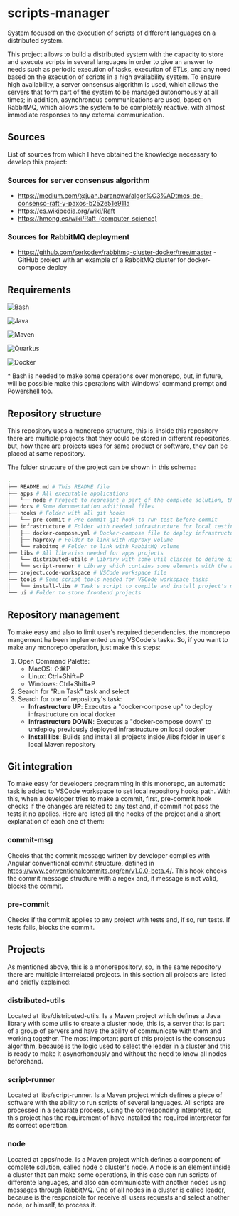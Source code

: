 # scripts-manager
System focused on the execution of scripts of different languages on a distributed system.

This project allows to build a distributed system with the capacity to store and execute scripts in several languages in order to give an answer to needs such as periodic execution of tasks, execution of ETLs, and any need based on the execution of scripts in a high availability system. To ensure high availability, a server consensus algorithm is used, which allows the servers that form part of the system to be managed autonomously at all times; in addition, asynchronous communications are used, based on RabbitMQ, which allows the system to be completely reactive, with almost immediate responses to any external communication.

## Sources
List of sources from which I have obtained the knowledge necessary to develop this project:

### Sources for server consensus algorithm
* https://medium.com/@juan.baranowa/algor%C3%ADtmos-de-consenso-raft-y-paxos-b252e51e911a
* https://es.wikipedia.org/wiki/Raft
* https://hmong.es/wiki/Raft_(computer_science)

### Sources for RabbitMQ deployment
* https://github.com/serkodev/rabbitmq-cluster-docker/tree/master - GitHub project with an example of a RabbitMQ cluster for docker-compose deploy

## Requirements

![Bash](https://img.shields.io/badge/Bash-*-8A2BE2)

![Java](https://img.shields.io/badge/Java-17+-red)

![Maven](https://img.shields.io/badge/Maven-3.9+-yellowgreen)

![Quarkus](https://img.shields.io/badge/Quarkus-3+-blue)

![Docker](https://img.shields.io/badge/Docker-24+-0073ec)

\* Bash is needed to make some operations over monorepo, but, in future, will be possible make this operations with Windows' command prompt and Powershell too.

## Repository structure
This repository uses a monorepo structure, this is, inside this repository there are multiple projects that they could be stored in different repositories, but, how there are projects uses for same product or software, they can be placed at same repository.

The folder structure of the project can be shown in this schema:
```bash
.
├── README.md # This README file
├── apps # All executable applications
│   └── node # Project to represent a part of the complete solution, the cluster's node
├── docs # Some documentation additional files
├── hooks # Folder with all git hooks
│   └── pre-commit # Pre-commit git hook to run test before commit
├── infrastructure # Folder with needed infrastructure for local testing
│   ├── docker-compose.yml # Docker-compose file to deploy infrastructure
│   ├── haproxy # Folder to link with Haproxy volume
│   └── rabbitmq # Folder to link with RabbitMQ volume
├── libs # All libraries needed for apps projects
│   └── distributed-utils # Library with some util classes to define distributed-system-based operations
│   └── script-runner # Library which contains some elements with the ability to run scripts of a concrete language
├── project.code-workspace # VSCode workspace file
├── tools # Some script tools needed for VSCode workspace tasks
│   └── install-libs # Task's script to compile and install project's maven libs
└── ui # Folder to store frontend projects
```

## Repository management
To make easy and also to limit user's required dependencies, the monorepo mangement ha been implemented using VSCode's tasks. So, if you want to make any monorepo operation, just make this steps:

1. Open Command Palette:
    * MacOS: ⇧⌘P
    * Linux: Ctrl+Shift+P
    * Windows: Ctrl+Shift+P
2. Search for "Run Task" task and select
3. Search for one of repository's task:
    * **Infrastructure UP**: Executes a "docker-compose up" to deploy infrastructure on local docker
    * **Infrastructure DOWN**: Executes a "docker-compose down" to undeploy previously deployed infrastructure on local docker
    * **Install libs**: Builds and install all projects inside /libs folder in user's local Maven repository

## Git integration
To make easy for developers programming in this monorepo, an automatic task is added to VSCode workspace to set local repository hooks path. With this, when a developer tries to make a commit, first, pre-commit hook checks if the changes are related to any test and, if commit not pass the tests it no applies. Here are listed all the hooks of the project and a short explanation of each one of them:

### commit-msg
Checks that the commit message written by developer complies with Angular conventional commit structure, defined in https://www.conventionalcommits.org/en/v1.0.0-beta.4/. This hook checks the commit message structure with a regex and, if message is not valid, blocks the commit.

### pre-commit
Checks if the commit applies to any project with tests and, if so, run tests. If tests fails, blocks the commit.

## Projects
As mentioned above, this is a monorepository, so, in the same repository there are multiple interrelated projects. In this section all projects are listed and briefly explained:

### distributed-utils
Located at libs/distributed-utils. Is a Maven project which defines a Java library with some utils to create a cluster node, this is, a server that is part of a group of servers and have the ability of communicate with them and working together. The most important part of this project is the consensus algorithm, because is the logic used to select the leader in a cluster and this is ready to make it asyncrhonously and without the need to know all nodes beforehand. 

### script-runner
Located at libs/script-runner. Is a Maven project which defines a piece of software with the ability to run scripts of several languages. All scripts are processed in a separate process, using the corresponding interpreter, so this project has the requirement of have installed the required interpreter for its correct operation.

### node
Located at apps/node. Is a Maven project which defines a component of complete solution, called node o cluster's node. A node is an element inside a cluster that can make some operations, in this case can run scripts of differente languages, and also can communicate with another nodes using messages through RabbitMQ. One of all nodes in a cluster is called leader, because is the responsible for receive all users requests and select another node, or himself, to process it.